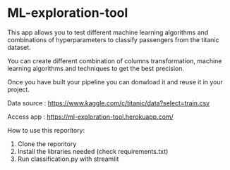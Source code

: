 # ML-exploration-tool

This app allows you to test different machine learning algorithms and combinations of hyperparameters to classify passengers from the titanic dataset.

You can create different combination of columns transformation, machine learning algorithms and techniques to get the best precision.

Once you have built your pipeline you can donwload it and reuse it in your project.

Data source : https://www.kaggle.com/c/titanic/data?select=train.csv

Access app : https://ml-exploration-tool.herokuapp.com/

How to use this reporitory:
1. Clone the reporitory
2. Install the libraries needed (check requirements.txt)
3. Run classification.py with streamlit
               
